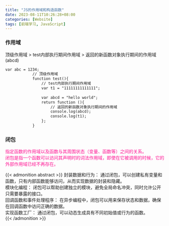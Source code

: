 ```yaml
---
title: "JS的作用域和构造函数"
date: 2023-08-11T10:26:28+08:00
categories: [Website]
tags: [前端学习, JavaScript]
---
```

### 作用域
顶级作用域   > test内部执行期间作用域 > 返回的新函数对象执行期间的作用域(abcd)
```html
var abc = 1234;
			// 顶级作用域
			function test(){
				// test内部执行期间作用域
				var t1 = "11111111111111";
				
				var abcd = "hello world";
				return function (){
					// 返回的新函数对象执行期间的作用域
					console.log(abcd);
					console.log(t1);
				};
			}
```

### 闭包

<font color=DeepPink>指定函数的作用域以及函数与其周围状态（变量、函数等）之间的关系。    
闭包是指一个函数可以访问其声明时的词法作用域，即使在它被调用的时候，它的外部作用域已经不再存在。</font>

{{< admonition abstract >}}
封装数据和行为： 通过闭包，可以创建私有变量和函数，只有内部函数能够访问，从而实现数据的封装和隐藏。    
模块化编程： 闭包可以帮助创建独立的模块，避免全局命名冲突，同时允许公开只需要暴露的接口。     
回调函数和事件处理程序： 在异步编程中，闭包可以用来保存状态和数据，确保在回调函数中访问正确的数据。     
实现函数工厂： 通过闭包，可以动态生成具有不同初始值或行为的函数。      
{{< /admonition >}}
